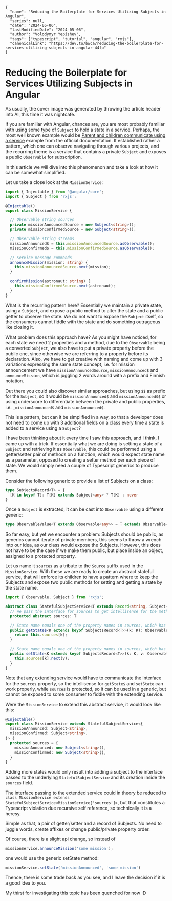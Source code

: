```ic-metadata
{
  "name": "Reducing the Boilerplate for Services Utilizing Subjects in Angular",
  "series": null,
  "date": "2024-05-06",
  "lastModifiedDate": "2024-05-06",
  "author": "Volodymyr Yepishev",
  "tags": ["typescript", "tutorial", "angular", "rxjs"],
  "canonicalLink": "https://dev.to/bwca/reducing-the-boilerplate-for-services-utilizing-subjects-in-angular-44fp"
}
```

# Reducing the Boilerplate for Services Utilizing Subjects in Angular

As usually, the cover image was generated by throwing the article header into AI, this time it was nightcafe.

If you are familiar with Angular, chances are, you are most probably familiar with using some type of `Subject` to hold a state in a service. Perhaps, the most well known example would be [Parent and children communicate using a service](https://angular.io/guide/component-interaction#parent-and-children-communicate-using-a-service) example from the official documentation. It established rather a pattern, which one can observe navigating through various projects, and the recurring theme is a service that contains a private `Subject` and exposes a public `Observable` for subscription.

In this article we will dive into this phenomenon and take a look at how it can be somewhat simplified.

Let us take a close look at the `MissionService`:

```typescript
import { Injectable } from '@angular/core';
import { Subject } from 'rxjs';

@Injectable()
export class MissionService {

  // Observable string sources
  private missionAnnouncedSource = new Subject<string>();
  private missionConfirmedSource = new Subject<string>();

  // Observable string streams
  missionAnnounced$ = this.missionAnnouncedSource.asObservable();
  missionConfirmed$ = this.missionConfirmedSource.asObservable();

  // Service message commands
  announceMission(mission: string) {
    this.missionAnnouncedSource.next(mission);
  }

  confirmMission(astronaut: string) {
    this.missionConfirmedSource.next(astronaut);
  }
}
```

What is the recurring pattern here? Essentially we maintain a private state, using a `Subject`, and expose a public method to alter the state and a public getter to observe the state. We do not want to expose the `Subject` itself, so the consumers cannot fiddle with the state and do something outrageous like closing it.

What problem does this approach have? As you might have noticed, for each state we need 2 properties and a method, due to the `Observable` being a converted `Subject`, we also have to put a private property before the public one, since otherwise we are referring to a property before its declaration. Also, we have to get creative with naming and come up with 3 variations expressing the same state concept, i.e. for mission announcement we have `missionAnnouncedSource`, `missionAnnounced$` and `announceMission`, which is juggling 2 words around with a prefix and Finnish notation.

Out there you could also discover similar approaches, but using `$$` as prefix for the `Subject`, so it would be `missionAnnounced$` and `missionAnnounced$$` or using underscore to differentiate between the private and public properties, i.e. `_missionAnnounced$` and `missionAnnounced$`.

This is a pattern, but can it be simplified in a way, so that a developer does not need to come up with 3 additional fields on a class every time a state is added to a service using a `Subject`?

I have been thinking about it every time I saw this approach, and I think, I came up with a trick. If essentially what we are doing is setting a state of a `Subject` and retrieving it as `Observable`, this could be performed using a getter/setter pair of methods on a function, which would expect state name as a parameter, opposed to creating a setter method per each piece of state. We would simply need a couple of Typescript generics to produce them.

Consider the following generic to provide a list of Subjects on a class:

```typescript
type SubjectsRecord<T> = {
  [K in keyof T]: T[K] extends Subject<any> ? T[K] : never
}
```

Once a `Subject` is extracted, it can be cast into `Observable` using a different generic:
```typescript
type ObservableValue<T extends Observable<any>> = T extends Observable<infer A> ? A : never
```

So far easy, but yet we encounter a problem: Subjects should be public, as generics cannot iterate of private members, this seems to throw a wrench into our idea, as our class would expose the Subjects. However, this does not have to be the case if we make them public, but place inside an object, assigned to a protected property.

Let us name it `sources` as a tribute to the `Source` suffix used in the `MissionService`. With these we are ready to create an abstract stateful service, that will enforce its children to have a pattern where to keep the Subjects and expose two public methods for setting and getting a state by the state name.

```typescript
import { Observable, Subject } from 'rxjs';

abstract class StatefulSubjectService<T extends Record<string, Subject<any>>> {
  // We pass the interface for sources to get intellisense for the methods
  protected abstract sources: T

  // State name equals one of the property names in sources, which has a Subject
  public getState$<K extends keyof SubjectsRecord<T>>(k: K): Observable<ObservableValue<SubjectsRecord<T>[K]>> {
    return this.sources[k];
  }

  // State name equals one of the property names in sources, which has a Subject, and value type is extracted from its type
  public setState<K extends keyof SubjectsRecord<T>>(k: K, v: ObservableValue<SubjectsRecord<T>[K]>): void {
    this.sources[k].next(v);
  }
}
```

Note that any extending service would have to communicate the interface for the `sources` property, so the intellisense for `getState$` and `setState` can work properly, while `sources` is protected, so it can be used in a generic, but cannot be exposed to some consumer to fiddle with the extending service.

Were the `MissionService` to extend this abstract service, it would look like this:

```typescript
@Injectable()
export class MissionService extends StatefulSubjectService<{
  missionAnnounced: Subject<string>,
  missionConfirmed: Subject<string>,
}> {
  protected sources = {
    missionAnnounced: new Subject<string>(),
    missionConfirmed: new Subject<string>(),
  }
}
```

Adding more states would only result into adding a subject to the interface passed to the underlying `StatefulSubjectService` and its creation inside the `sources` field.

The interface passing to the extended service could in theory be reduced to `class MissionService extends StatefulSubjectService<MissionService['sources']>`, but that constitutes a Typescript violation due recursive self reference, so technically it is a heresy.

Simple as that, a pair of getter/setter and a record of Subjects. No need to juggle words, create affixes or change public/private property order.

Of course, there is a slight api change, so instead of
```typescript
missionService.announceMission('some mission');
```

one would use the generic setState method:
```typescript
missionService.setState('missionAnnounced', 'some mission')
```

Thence, there is some trade back as you see, and I leave the decision if it is a good idea to you.

My thirst for investigating this topic has been quenched for now :D